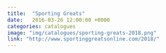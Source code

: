 ```yaml
---
title:  "Sporting Greats"
date:   2016-03-26 12:00:00 +0000
categories: catalogues
image: "img/catalogues/sporting-greats-2018.png"
link: "http://www.sportinggreatsonline.com/2018/"
---
```


